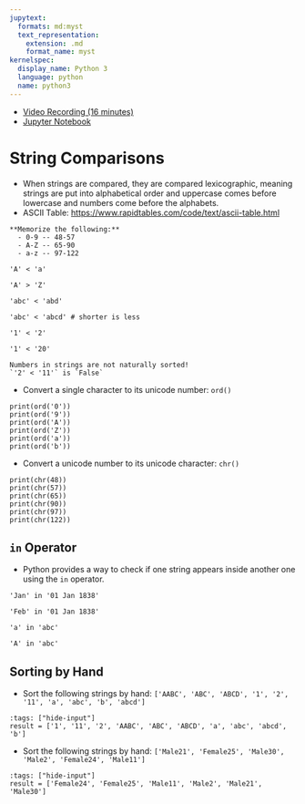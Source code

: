 ```yaml
---
jupytext:
  formats: md:myst
  text_representation:
    extension: .md
    format_name: myst
kernelspec:
  display_name: Python 3
  language: python
  name: python3
---
```


- [Video Recording (16 minutes)](https://ub.hosted.panopto.com/Panopto/Pages/Viewer.aspx?id=99864159-cd4e-4f0f-b2d3-afa800ca3bb4)
- [Jupyter Notebook](https://github.com/mkzia/eas503-book-notes/blob/main/04/strings.ipynb)




# String Comparisons

- When strings are compared, they are compared lexicographic, meaning strings are put into alphabetical order and uppercase comes before lowercase and numbers come before the alphabets. 
- ASCII Table: https://www.rapidtables.com/code/text/ascii-table.html

```{warning}
**Memorize the following:**
  - 0-9 -- 48-57
  - A-Z -- 65-90
  - a-z -- 97-122
```

```{code-cell} ipython3
'A' < 'a'
```

```{code-cell} ipython3
'A' > 'Z'
```

```{code-cell} ipython3
'abc' < 'abd'
```

```{code-cell} ipython3
'abc' < 'abcd' # shorter is less
```

```{code-cell} ipython3
'1' < '2'
```

```{code-cell} ipython3
'1' < '20'
```

```{warning}
Numbers in strings are not naturally sorted!
`'2' < '11'` is `False`
```
- Convert a single character to its unicode number: `ord()`
```{code-cell} ipython3
print(ord('0'))
print(ord('9'))
print(ord('A'))
print(ord('Z'))
print(ord('a'))
print(ord('b'))
```

- Convert a unicode number to its unicode character: `chr()`
```{code-cell} ipython3
print(chr(48))
print(chr(57))
print(chr(65))
print(chr(90))
print(chr(97))
print(chr(122))
```

## `in` Operator
- Python provides a way to check if one string appears inside another one using the `in` operator. 

```{code-cell} ipython3
'Jan' in '01 Jan 1838'
```

```{code-cell} ipython3
'Feb' in '01 Jan 1838'
```

```{code-cell} ipython3
'a' in 'abc'
```

```{code-cell} ipython3
'A' in 'abc'
```

## Sorting by Hand
- Sort the following strings by hand: `['AABC', 'ABC', 'ABCD', '1', '2', '11', 'a', 'abc', 'b', 'abcd']`
```{code-cell} ipython3
:tags: ["hide-input"]
result = ['1', '11', '2', 'AABC', 'ABC', 'ABCD', 'a', 'abc', 'abcd', 'b']
```

- Sort the following strings by hand: `['Male21', 'Female25', 'Male30', 'Male2', 'Female24', 'Male11']`
```{code-cell} ipython3
:tags: ["hide-input"]
result = ['Female24', 'Female25', 'Male11', 'Male2', 'Male21', 'Male30']
```